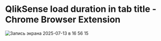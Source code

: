 # QlikSense load duration in tab title - Chrome Browser Extension

![Запись экрана 2025-07-13 в 16 56 15](https://github.com/user-attachments/assets/9c6c0038-707c-4e1d-8d69-11da1bf36018)
